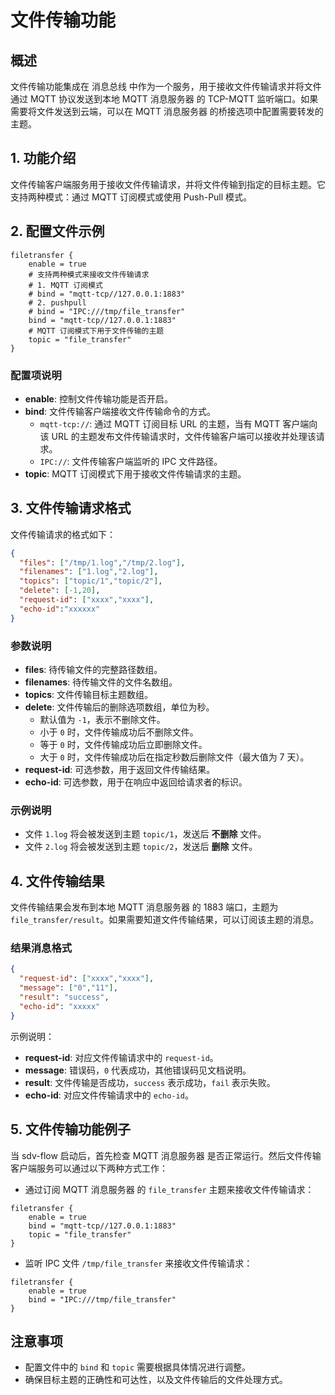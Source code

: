# 文件传输功能

## 概述

文件传输功能集成在 消息总线 中作为一个服务，用于接收文件传输请求并将文件通过 MQTT 协议发送到本地 MQTT 消息服务器 的 TCP-MQTT 监听端口。如果需要将文件发送到云端，可以在 MQTT 消息服务器 的桥接选项中配置需要转发的主题。

## 1. 功能介绍

文件传输客户端服务用于接收文件传输请求，并将文件传输到指定的目标主题。它支持两种模式：通过 MQTT 订阅模式或使用 Push-Pull 模式。

## 2. 配置文件示例

```hocon
filetransfer {
    enable = true
    # 支持两种模式来接收文件传输请求
    # 1. MQTT 订阅模式
    # bind = "mqtt-tcp//127.0.0.1:1883"
    # 2. pushpull
    # bind = "IPC:///tmp/file_transfer"
    bind = "mqtt-tcp//127.0.0.1:1883"
    # MQTT 订阅模式下用于文件传输的主题
    topic = "file_transfer"
}
```

### 配置项说明

- **enable**: 控制文件传输功能是否开启。
- **bind**: 文件传输客户端接收文件传输命令的方式。
  - `mqtt-tcp://`: 通过 MQTT 订阅目标 URL 的主题，当有 MQTT 客户端向该 URL 的主题发布文件传输请求时，文件传输客户端可以接收并处理该请求。
  - `IPC://`: 文件传输客户端监听的 IPC 文件路径。
- **topic**: MQTT 订阅模式下用于接收文件传输请求的主题。

## 3. 文件传输请求格式

文件传输请求的格式如下：

```json
{
  "files": ["/tmp/1.log","/tmp/2.log"],
  "filenames": ["1.log","2.log"],
  "topics": ["topic/1","topic/2"],
  "delete": [-1,20],
  "request-id": ["xxxx","xxxx"],
  "echo-id":"xxxxxx"
}
```

### 参数说明

- **files**: 待传输文件的完整路径数组。
- **filenames**: 待传输文件的文件名数组。
- **topics**: 文件传输目标主题数组。
- **delete**: 文件传输后的删除选项数组，单位为秒。
  - 默认值为 `-1`，表示不删除文件。
  - 小于 `0` 时，文件传输成功后不删除文件。
  - 等于 `0` 时，文件传输成功后立即删除文件。
  - 大于 `0` 时，文件传输成功后在指定秒数后删除文件（最大值为 7 天）。
- **request-id**: 可选参数，用于返回文件传输结果。
- **echo-id**: 可选参数，用于在响应中返回给请求者的标识。

### 示例说明

- 文件 `1.log` 将会被发送到主题 `topic/1`，发送后 **不删除** 文件。
- 文件 `2.log` 将会被发送到主题 `topic/2`，发送后 **删除** 文件。

## 4. 文件传输结果

文件传输结果会发布到本地 MQTT 消息服务器 的 1883 端口，主题为 `file_transfer/result`。如果需要知道文件传输结果，可以订阅该主题的消息。

### 结果消息格式

```json
{
  "request-id": ["xxxx","xxxx"],
  "message": ["0","11"],
  "result": "success",
  "echo-id": "xxxxx"
}
```

示例说明：
- **request-id**: 对应文件传输请求中的 `request-id`。
- **message**: 错误码，`0` 代表成功，其他错误码见文档说明。
- **result**: 文件传输是否成功，`success` 表示成功，`fail` 表示失败。
- **echo-id**: 对应文件传输请求中的 `echo-id`。

## 5. 文件传输功能例子

当 sdv-flow 启动后，首先检查 MQTT 消息服务器 是否正常运行。然后文件传输客户端服务可以通过以下两种方式工作：

- 通过订阅 MQTT 消息服务器 的 `file_transfer` 主题来接收文件传输请求：

```hocon
filetransfer {
    enable = true
    bind = "mqtt-tcp//127.0.0.1:1883"
    topic = "file_transfer"
}
```

- 监听 IPC 文件 `/tmp/file_transfer` 来接收文件传输请求：

```hocon
filetransfer {
    enable = true
    bind = "IPC:///tmp/file_transfer"
}
```

## 注意事项

- 配置文件中的 `bind` 和 `topic` 需要根据具体情况进行调整。
- 确保目标主题的正确性和可达性，以及文件传输后的文件处理方式。